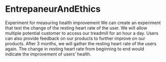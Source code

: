 # EntrepaneurAndEthics

Experiment for measuring health improvement
We can create an experiment that test the change of the resting heart rate of the user. We will allow multiple potential customer to access our treadmill for an hour a day. Users can also provide feedback on our products to further improve on our products. After 3 months, we will gather the resting heart rate of the users again. The change in resting heart rate from beginning to end would indicate the improvement of users’ health.
